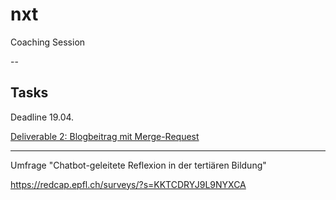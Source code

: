 # nxt

Coaching Session

--
## Tasks
Deadline 19.04.

[Deliverable 2: Blogbeitrag mit Merge-Request](https://gitlab.ti.bfh.ch/groups/dsl-student-projects/wseg-24-fs/-/issues)

<hr>

Umfrage "Chatbot-geleitete Reflexion in der tertiären Bildung"

https://redcap.epfl.ch/surveys/?s=KKTCDRYJ9L9NYXCA
